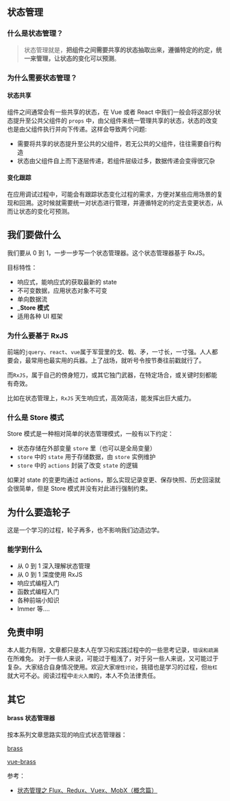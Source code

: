 ## 状态管理

### 什么是状态管理？

> 状态管理就是，**把组件之间需要共享的状态抽取出来，遵循特定的约定，统一来管理，让状态的变化可以预测**。

### 为什么需要状态管理？

#### 状态共享

组件之间通常会有一些共享的状态，在 Vue 或者 React 中我们一般会将这部分状态提升至公共父组件的 `props` 中，由父组件来统一管理共享的状态，状态的改变也是由父组件执行并向下传递。这样会导致两个问题:

-   需要将共享的状态提升至公共的父组件，若无公共的父组件，往往需要自行构造
-   状态由父组件自上而下逐层传递，若组件层级过多，数据传递会变得很冗杂

#### 变化跟踪

在应用调试过程中，可能会有跟踪状态变化过程的需求，方便对某些应用场景的复现和回溯。这时候就需要统一对状态进行管理，并遵循特定的约定去变更状态，从而让状态的变化可预测。

## 我们要做什么

我们要从 0 到 1，一步一步写一个状态管理器。这个状态管理器基于 RxJS。

目标特性：

-   响应式，能响应式的获取最新的 state
-   不可变数据，应用状态对象不可变
-   单向数据流
-   \_**Store 模式**
-   适用各种 UI 框架

### 为什么要基于 RxJS

前端的`jquery`、`react`、`vue`属于军营里的戈、戟、矛，一寸长，一寸强。人人都要会，最常用也最实用的兵器。上了战场，就听号令按节奏往前戳就行了。

而`RxJS`，属于自己的傍身短刀，或其它独门武器，在特定场合，或关键时刻都能有奇效。

比如在状态管理上，`RxJS` 天生响应式，高效简洁，能发挥出巨大威力。

### 什么是 Store 模式

Store 模式是一种相对简单的状态管理模式，一般有以下约定：

-   状态存储在外部变量 `store` 里（也可以是全局变量）
-   `store` 中的 `state` 用于存储数据，由 `store` 实例维护
-   `store` 中的 `actions` 封装了改变 `state` 的逻辑

如果对 state 的变更均通过 actions，那么实现记录变更、保存快照、历史回滚就会很简单，但是 Store 模式并没有对此进行强制约束。

## 为什么要造轮子

这是一个学习的过程，轮子再多，也不影响我们边造边学。

### 能学到什么

-   从 0 到 1 深入理解状态管理
-   从 0 到 1 深度使用 RxJS
-   响应式编程入门
-   函数式编程入门
-   各种前端小知识
-   Immer 等....

## 免责申明

本人能力有限，文章都只是本人在学习和实践过程中的一些思考记录，`错误和疏漏`在所难免。
对于一些人来说，可能过于粗浅了，对于另一些人来说，又可能过于复杂。大家结合自身情况使用。欢迎大家`理性讨论`，挑错也是学习的过程，但`抬杠`就大可不必。阅读过程中`走火入魔`的，本人不负法律责任。

## 其它

#### brass 状态管理器

按本系列文章思路实现的响应式状态管理器：

[brass](https://github.com/jaqen404/brass)

[vue-brass](https://github.com/jaqen404/vue-brass)

参考：

-   [状态管理之 Flux、Redux、Vuex、MobX（概念篇）](https://juejin.cn/post/6844904013532495885)
